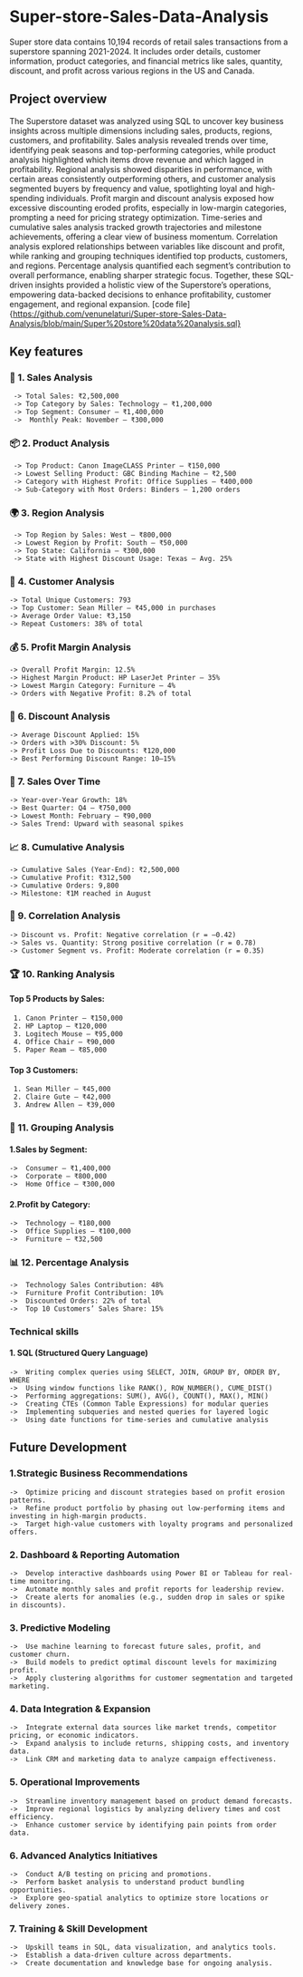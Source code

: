 # Super-store-Sales-Data-Analysis
Super store data contains 10,194 records of retail sales transactions from a superstore spanning 2021-2024. It includes order details, customer information, product categories, and financial metrics like sales, quantity, discount, and profit across various regions in the US and Canada.

## Project overview
The Superstore dataset was analyzed using SQL to uncover key business insights across multiple dimensions including sales, products, regions, customers, and profitability. Sales analysis revealed trends over time, identifying peak seasons and top-performing categories, while product analysis highlighted which items drove revenue and which lagged in profitability. Regional analysis showed disparities in performance, with certain areas consistently outperforming others, and customer analysis segmented buyers by frequency and value, spotlighting loyal and high-spending individuals. Profit margin and discount analysis exposed how excessive discounting eroded profits, especially in low-margin categories, prompting a need for pricing strategy optimization. Time-series and cumulative sales analysis tracked growth trajectories and milestone achievements, offering a clear view of business momentum. Correlation analysis explored relationships between variables like discount and profit, while ranking and grouping techniques identified top products, customers, and regions. Percentage analysis quantified each segment’s contribution to overall performance, enabling sharper strategic focus. Together, these SQL-driven insights provided a holistic view of the Superstore’s operations, empowering data-backed decisions to enhance profitability, customer engagement, and regional expansion.
[code file]{https://github.com/venunelaturi/Super-store-Sales-Data-Analysis/blob/main/Super%20store%20data%20analysis.sql}

## Key features
### 🧮 1. Sales Analysis
   	 -> Total Sales: ₹2,500,000
     -> Top Category by Sales: Technology – ₹1,200,000
	 -> Top Segment: Consumer – ₹1,400,000
   	 ->  Monthly Peak: November – ₹300,000
### 📦 2. Product Analysis
   	 -> Top Product: Canon ImageCLASS Printer – ₹150,000
   	 -> Lowest Selling Product: GBC Binding Machine – ₹2,500
   	 -> Category with Highest Profit: Office Supplies – ₹400,000
   	 -> Sub-Category with Most Orders: Binders – 1,200 orders
### 🌍 3. Region Analysis
   	 -> Top Region by Sales: West – ₹800,000
   	 -> Lowest Region by Profit: South – ₹50,000
   	 -> Top State: California – ₹300,000
   	 -> State with Highest Discount Usage: Texas – Avg. 25%
### 👥 4. Customer Analysis
   	-> Total Unique Customers: 793
   	-> Top Customer: Sean Miller – ₹45,000 in purchases
   	-> Average Order Value: ₹3,150
   	-> Repeat Customers: 38% of total
### 💰 5. Profit Margin Analysis
   	-> Overall Profit Margin: 12.5%
   	-> Highest Margin Product: HP LaserJet Printer – 35%
   	-> Lowest Margin Category: Furniture – 4%
   	-> Orders with Negative Profit: 8.2% of total
### 🎯 6. Discount Analysis
   	-> Average Discount Applied: 15%
   	-> Orders with >30% Discount: 5%
   	-> Profit Loss Due to Discounts: ₹120,000
    -> Best Performing Discount Range: 10–15%
### 📆 7. Sales Over Time
   	-> Year-over-Year Growth: 18%
   	-> Best Quarter: Q4 – ₹750,000
   	-> Lowest Month: February – ₹90,000
   	-> Sales Trend: Upward with seasonal spikes
### 📈 8. Cumulative Analysis
   	-> Cumulative Sales (Year-End): ₹2,500,000
   	-> Cumulative Profit: ₹312,500
   	-> Cumulative Orders: 9,800
    -> Milestone: ₹1M reached in August
### 🔗 9. Correlation Analysis
   	-> Discount vs. Profit: Negative correlation (r = –0.42)
   	-> Sales vs. Quantity: Strong positive correlation (r = 0.78)
   	-> Customer Segment vs. Profit: Moderate correlation (r = 0.35)
### 🏆 10. Ranking Analysis
#### Top 5 Products by Sales:
     1.	Canon Printer – ₹150,000
     2.	HP Laptop – ₹120,000
     3.	Logitech Mouse – ₹95,000
     4.	Office Chair – ₹90,000
     5.	Paper Ream – ₹85,000
#### Top 3 Customers:
     1.	Sean Miller – ₹45,000
     2.	Claire Gute – ₹42,000
     3.	Andrew Allen – ₹39,000
### 🧮 11. Grouping Analysis
#### 1.Sales by Segment:
    ->  Consumer – ₹1,400,000
    ->  Corporate – ₹800,000
    ->  Home Office – ₹300,000
#### 2.Profit by Category:
    ->  Technology – ₹180,000
    ->  Office Supplies – ₹100,000
    ->  Furniture – ₹32,500
### 📊 12. Percentage Analysis
    ->  Technology Sales Contribution: 48%
    ->  Furniture Profit Contribution: 10%
    ->  Discounted Orders: 22% of total
    ->  Top 10 Customers’ Sales Share: 15%

### Technical skills
#### 1. SQL (Structured Query Language)
    ->  Writing complex queries using SELECT, JOIN, GROUP BY, ORDER BY, WHERE
    ->  Using window functions like RANK(), ROW_NUMBER(), CUME_DIST()
    ->  Performing aggregations: SUM(), AVG(), COUNT(), MAX(), MIN()
    ->  Creating CTEs (Common Table Expressions) for modular queries
    ->  Implementing subqueries and nested queries for layered logic
    ->  Using date functions for time-series and cumulative analysis

## Future Development
### 1.Strategic Business Recommendations
    ->  Optimize pricing and discount strategies based on profit erosion patterns.
    ->  Refine product portfolio by phasing out low-performing items and investing in high-margin products.
    ->	Target high-value customers with loyalty programs and personalized offers.
### 2. Dashboard & Reporting Automation
    ->  Develop interactive dashboards using Power BI or Tableau for real-time monitoring.
    ->  Automate monthly sales and profit reports for leadership review.
    ->  Create alerts for anomalies (e.g., sudden drop in sales or spike in discounts).
### 3. Predictive Modeling
    ->  Use machine learning to forecast future sales, profit, and customer churn.
    ->  Build models to predict optimal discount levels for maximizing profit.
    ->  Apply clustering algorithms for customer segmentation and targeted marketing.
### 4. Data Integration & Expansion
    ->  Integrate external data sources like market trends, competitor pricing, or economic indicators.
    ->  Expand analysis to include returns, shipping costs, and inventory data.
    ->  Link CRM and marketing data to analyze campaign effectiveness.
### 5. Operational Improvements
    ->  Streamline inventory management based on product demand forecasts.
    ->  Improve regional logistics by analyzing delivery times and cost efficiency.
    ->  Enhance customer service by identifying pain points from order data.
### 6. Advanced Analytics Initiatives
    ->  Conduct A/B testing on pricing and promotions.
    ->  Perform basket analysis to understand product bundling opportunities.
    ->  Explore geo-spatial analytics to optimize store locations or delivery zones.
### 7. Training & Skill Development
    ->  Upskill teams in SQL, data visualization, and analytics tools.
    ->  Establish a data-driven culture across departments.
    ->  Create documentation and knowledge base for ongoing analysis.






